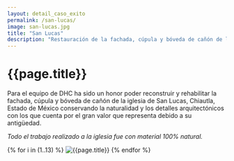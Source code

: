```yaml
---
layout: detail_caso_exito
permalink: /san-lucas/
image: san-lucas.jpg
title: "San Lucas"
description: "Restauración de la fachada, cúpula y bóveda de cañón de la iglesia de San Lucas, Chiautla, Estado de México..."
---
```


<div class="container-fluid mt-3 pb-3">
    <div class="container bg-white">
        <div class="p-5 ">
            <h1 class="cnt-title">{{page.title}}</h1>
            <p>
                Para el equipo de DHC ha sido un honor poder reconstruir y rehabilitar la fachada, cúpula y bóveda de cañón de la iglesia de San Lucas, Chiautla, Estado de México conservando la naturalidad y los detalles arquitectónicos con los que cuenta por el gran valor que representa debido a su antigüedad.
            </p>
            <p class="text-inportant-resalt">
                <em>Todo el trabajo realizado a la iglesia fue con material 100% natural.</em>
            </p>
        </div>
        <div id="gallery" class="container-gallery">
            {% for i in (1..13) %}
            <img alt="{{page.title}}" src="/assets/images/gallerys/san-lucas/thumbnail/{{i}}.jpg"
                data-image="/assets/images/gallerys/san-lucas/{{i}}.jpg" data-description="{{page.title}}">
            {% endfor %}
        </div>
    </div>
</div>